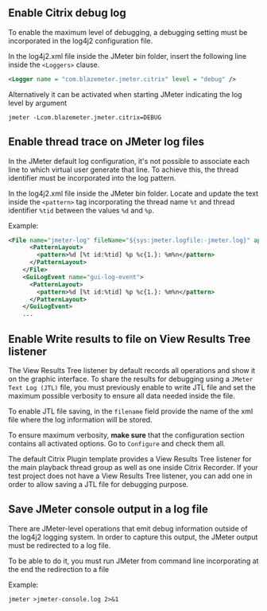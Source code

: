 ## Enable Citrix debug log

To enable the maximum level of debugging, a debugging setting must be incorporated in the log4j2 configuration file.

In the log4j2.xml file inside the JMeter bin folder, insert the following line inside the `<Loggers>` clause.

```xml
<Logger name = "com.blazemeter.jmeter.citrix" level = "debug" />
```

Alternatively it can be activated when starting JMeter indicating the log level by argument

```
jmeter -Lcom.blazemeter.jmeter.citrix=DEBUG
```

## Enable thread trace on JMeter log files

In the JMeter default log configuration, it's not possible to associate each line to which virtual user generate that line.
To achieve this, the thread identifier must be incorporated into the log pattern.

In the log4j2.xml file inside the JMeter bin folder.
Locate and update the text inside the `<pattern>` tag incorporating the thread name `%t` and thread identifier `%tid` between the values `%d` and `%p`.

Example:
```xml
<File name="jmeter-log" fileName="${sys:jmeter.logfile:-jmeter.log}" append="false">
      <PatternLayout>
        <pattern>%d [%t id:%tid] %p %c{1.}: %m%n</pattern>
      </PatternLayout>
    </File>
    <GuiLogEvent name="gui-log-event">
      <PatternLayout>
        <pattern>%d [%t id:%tid] %p %c{1.}: %m%n</pattern>
      </PatternLayout>
    </GuiLogEvent>
    ...
```

## Enable Write results to file on View Results Tree listener

The View Results Tree listener by default records all operations and show it on the graphic interface.
To share the results for debugging using a `JMeter Text Log (JTL)` file, you must previously enable to write JTL file and set the maximum possible verbosity to ensure all data needed inside the file.

To enable JTL file saving, in the `filename` field provide the name of the xml file where the log information will be stored.

To ensure maximum verbosity, **make sure** that the configuration section contains all activated options. Go to `Configure` and check them all.

The default Citrix Plugin template provides a View Results Tree listener for the main playback thread group as well as one inside Citrix Recorder. 
If your test project does not have a View Results Tree listener, you can add one in order to allow saving a JTL file for debugging purpose.


## Save JMeter console output in a log file

There are JMeter-level operations that emit debug information outside of the log4j2 logging system.
In order to capture this output, the JMeter output must be redirected to a log file.

To be able to do it, you must run JMeter from command line incorporating at the end the redirection to a file

Example:
```
jmeter >jmeter-console.log 2>&1 
```





 
